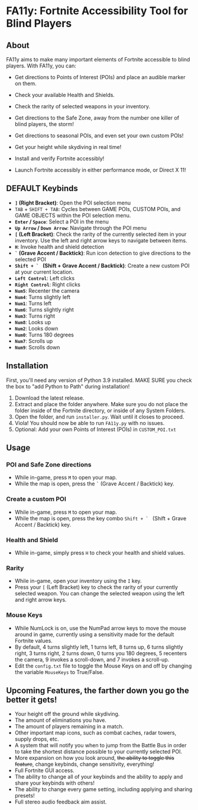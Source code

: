 # FA11y: Fortnite Accessibility Tool for Blind Players

## About
FA11y aims to make many important elements of Fortnite accessible to blind players. With FA11y, you can:

- Get directions to Points of Interest (POIs) and place an audible marker on them.
- Check your available Health and Shields.
- Check the rarity of selected weapons in your inventory.
- Get directions to the Safe Zone, away from the number one killer of blind players, the storm!
- Get directions to seasonal POIs, and even set your own custom POIs!
- Get your height while skydiving in real time!

- Install and verify Fortnite accessibly!
- Launch Fortnite accessibly in either performance mode, or Direct X 11!

## DEFAULT Keybinds

- **`]` (Right Bracket)**: Open the POI selection menu
- `` TAB `` + `` SHIFT + TAB ``: Cycles between GAME POIs, CUSTOM POIs, and GAME OBJECTS within the POI selection menu.
- **`Enter` / `Space`**: Select a POI in the menu
- **`Up Arrow` / `Down Arrow`**: Navigate through the POI menu
- **`[` (Left Bracket)**: Check the rarity of the currently selected item in your inventory. Use the left and right arrow keys to navigate between items.
- **`H`**: Invoke health and shield detection
- **`` ` `` (Grave Accent / Backtick)**: Run icon detection to give directions to the selected POI
- **``Shift + ` `` (Shift + Grave Accent / Backtick)**: Create a new custom POI at your current location.
- **`Left Control`**: Left clicks
- **`Right Control`**: Right clicks
- **`Num5`**: Recenter the camera
- **`Num4`**: Turns slightly left
- **`Num1`**: Turns left
- **`Num6`**: Turns slightly right
- **`Num3`**: Turns right
- **`Num8`**: Looks up
- **`Num2`**: Looks down
- **`Num0`**: Turns 180 degrees
- **`Num7`**: Scrolls up
- **`Num9`**: Scrolls down

## Installation
First, you'll need any version of Python 3.9 installed. MAKE SURE you check the box to "add Python to Path" during installation!

1. Download the latest release.
2. Extract and place the folder anywhere. Make sure you do not place the folder inside of the Fortnite directory, or inside of any System Folders.
3. Open the folder, and run `installer.py`. Wait until it closes to proceed.
4. Viola! You should now be able to run `FA11y.py` with no issues.
5. Optional: Add your own Points of Interest (POIs) in `CUSTOM_POI.txt`

## Usage

### POI and Safe Zone directions
- While in-game, press `M` to open your map.
- While the map is open, press the `` ` `` (Grave Accent / Backtick) key.

### Create a custom POI
- While in-game, press `M` to open your map.
- While the map is open, press the key combo ``Shift + ` `` (Shift + Grave Accent / Backtick) key.

### Health and Shield
- While in-game, simply press `H` to check your health and shield values.

### Rarity
- While in-game, open your inventory using the `I` key. 
- Press your `[` (Left Bracket) key to check the rarity of your currently selected weapon. You can change the selected weapon using the left and right arrow keys.

### Mouse Keys
- While NumLock is on, use the NumPad arrow keys to move the mouse around in game, currently using a sensitivity made for the default Fortnite values.
- By default, 4 turns slightly left, 1 turns left, 8 turns up, 6 turns slightly right, 3 turns right, 2 turns down, 0 turns you 180 degrees, 5 recenters the camera, 9 invokes a scroll-down, and 7 invokes a scroll-up.
- Edit the `config.txt` file to toggle the Mouse Keys on and off by changing the variable `MouseKeys` to True/False.

## Upcoming Features, the farther down you go the better it gets!
- Your height off the ground while skydiving.
- The amount of eliminations you have.
- The amount of players remaining in a match.
- Other important map icons, such as combat caches, radar towers, supply drops, etc.
- A system that will notify you when to jump from the Battle Bus in order to take the shortest distance possible to your currently selected POI.
- More expansion on how you look around, ~~the ability to toggle this feature~~, change keybinds, change sensitivity, everything!
- Full Fortnite GUI access.
- The ability to change all of your keybinds and the ability to apply and share your keybinds with others!
- The ability to change every game setting, including applying and sharing presets!
- Full stereo audio feedback aim assist.
